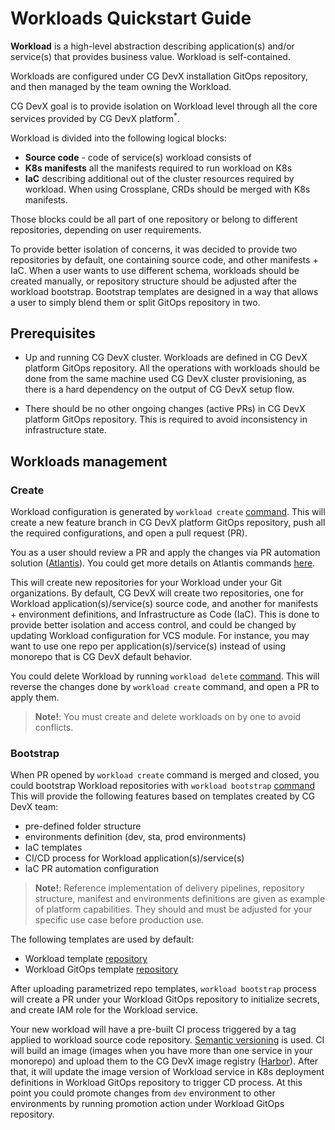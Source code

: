 # Workloads Quickstart Guide

**Workload** is a high-level abstraction describing application(s) and/or service(s) that provides business value.
Workload is self-contained.

Workloads are configured under CG DevX installation GitOps repository, and then managed by the team owning the Workload.

CG DevX goal is
to provide isolation on Workload level through all the core services provided by CG DevX platform<sup>*</sup>.

Workload is divided into the following logical blocks:

- **Source code** - code of service(s) workload consists of
- **K8s manifests** all the manifests required to run workload on K8s
- **IaC** describing additional out of the cluster resources required by workload. When using Crossplane, CRDs should be
  merged with K8s manifests.

Those blocks could be all part of one repository or belong to different repositories, depending on user requirements.

To provide better isolation of concerns, it was decided to provide two repositories by default,
one containing source code, and other manifests + IaC.
When a user wants to use different schema, workloads should be created manually,
or repository structure should be adjusted after the workload bootstrap.
Bootstrap templates are designed in a way that allows a user to simply blend them or split GitOps repository in two.

## Prerequisites

- Up and running CG DevX cluster.
  Workloads are defined in CG DevX platform GitOps repository.
  All the operations with workloads should be done from the same machine used CG DevX cluster provisioning,
  as there is a hard dependency on the output of CG DevX setup flow.

- There should be no other ongoing changes (active PRs) in CG DevX platform GitOps repository. This is required to avoid
  inconsistency in infrastructure state.

## Workloads management

### Create

Workload configuration is generated by `workload create` [command](../workload_management/cli_commands.md#create).
This will create a new feature branch in CG DevX platform GitOps repository,
push all the required configurations, and open a pull request (PR).

You as a user should review a PR and apply the changes via PR automation solution
([Atlantis](https://www.runatlantis.io/)).
You could get more details on Atlantis commands [here](https://www.runatlantis.io/docs/using-atlantis.html).

This will create new repositories for your Workload under your Git organizations.
By default, CG DevX will create two repositories,
one for Workload application(s)/service(s) source code,
and another for manifests + environment definitions, and Infrastructure as Code (IaC).
This is done to provide better isolation and access control,
and could be changed by updating Workload configuration for VCS module.
For instance, you may want to use one repo per application(s)/service(s)
instead of using monorepo that is CG DevX default behavior.

You could delete Workload by running `workload delete` [command](../workload_management/cli_commands.md#delete).
This will reverse the changes done by `workload create` command, and open a PR to apply them.

> **Note!**: You must create and delete workloads on by one to avoid conflicts.

### Bootstrap

When PR opened by `workload create` command is merged and closed,
you could bootstrap Workload repositories
with `workload bootstrap` [command](../workload_management/cli_commands.md#bootstrap)
This will provide the following features based on templates created by CG DevX team:

- pre-defined folder structure
- environments definition (dev, sta, prod environments)
- IaC templates
- CI/CD process for Workload application(s)/service(s)
- IaC PR automation configuration

> **Note!**: Reference implementation of delivery pipelines, repository structure,
> manifest and environments definitions are given as example of platform capabilities.
> They should and must be adjusted for your specific use case before production use.

The following templates are used by default:

- Workload template [repository](https://github.com/CloudGeometry/cg-devx-wl-template)
- Workload GitOps template [repository](https://github.com/CloudGeometry/cg-devx-wl-gitops-template)

After uploading parametrized repo templates, `workload bootstrap` process will create a PR under your Workload GitOps
repository to initialize secrets, and create IAM role for the Workload service.

Your new workload will have a pre-built CI process triggered by a tag applied to workload source code repository.
[Semantic versioning](https://semver.org/) is used.
CI will build an image (images when you have more than one service in your monorepo)
and upload them to the CG DevX image registry ([Harbor](https://goharbor.io/)).
After that,
it will update the image version of Workload service in K8s deployment definitions in Workload GitOps repository
to trigger CD process.
At this point you could promote changes from `dev` environment to other environments
by running promotion action under Workload GitOps repository.
